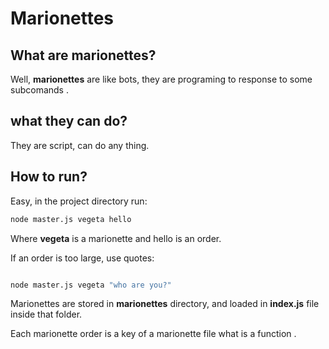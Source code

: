 # Marionettes

## What are marionettes?

Well, **marionettes** are like bots, they are programing to response to some subcomands .

## what they can do?

They are script, can do any thing.

## How to run?

Easy, in the project directory run:
``` bash
node master.js vegeta hello
```
Where **vegeta** is a marionette and hello is an order.

If an order is too large, use quotes:

```bash

node master.js vegeta "who are you?"

```
Marionettes are stored in **marionettes** directory, and loaded in **index.js** file inside that folder.

Each marionette order is a key of a marionette file what is a function .
